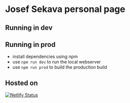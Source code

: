 # Josef Sekava personal page

## Running in dev

## Running in prod
- install dependencies using npm
- use `npm run dev` to run the local webserver
- use `npm run prod` to build the production build

## Hosted on
[![Netlify Status](https://api.netlify.com/api/v1/badges/3c4b54b1-0cff-4a6e-a103-b2adaf7725f1/deploy-status)](https://app.netlify.com/sites/sekava/deploys)
